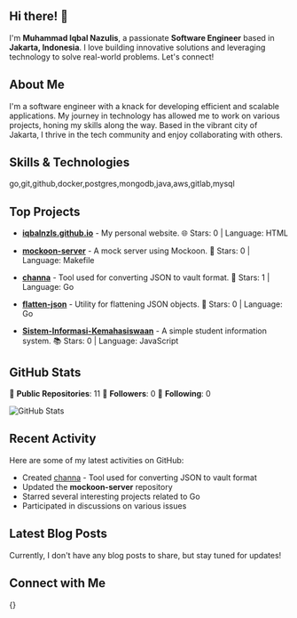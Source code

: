## Hi there! 👋

I'm **Muhammad Iqbal Nazulis**, a passionate **Software Engineer** based in **Jakarta, Indonesia**. I love building innovative solutions and leveraging technology to solve real-world problems. Let's connect!

## About Me

I'm a software engineer with a knack for developing efficient and scalable applications. My journey in technology has allowed me to work on various projects, honing my skills along the way. Based in the vibrant city of Jakarta, I thrive in the tech community and enjoy collaborating with others.

## Skills & Technologies

go,git,github,docker,postgres,mongodb,java,aws,gitlab,mysql

## Top Projects

- [**iqbalnzls.github.io**](https://github.com/iqbalnzls/iqbalnzls.github.io) - My personal website. 🌐 
  Stars: 0 | Language: HTML

- [**mockoon-server**](https://github.com/iqbalnzls/mockoon-server) - A mock server using Mockoon. 🤖 
  Stars: 0 | Language: Makefile

- [**channa**](https://github.com/iqbalnzls/channa) - Tool used for converting JSON to vault format. 🔧 
  Stars: 1 | Language: Go

- [**flatten-json**](https://github.com/iqbalnzls/flatten-json) - Utility for flattening JSON objects. 📄 
  Stars: 0 | Language: Go

- [**Sistem-Informasi-Kemahasiswaan**](https://github.com/iqbalnzls/Sistem-Informasi-Kemahasiswaan) - A simple student information system. 📚 
  Stars: 0 | Language: JavaScript

## GitHub Stats

🔹 **Public Repositories**: 11 
🔹 **Followers**: 0 
🔹 **Following**: 0 

![GitHub Stats](https://github-readme-stats.vercel.app/api?username=iqbalnzls&show_icons=true&count_private=true&theme=radical)

## Recent Activity

Here are some of my latest activities on GitHub:
- Created [channa](https://github.com/iqbalnzls/channa) - Tool used for converting JSON to vault format
- Updated the **mockoon-server** repository
- Starred several interesting projects related to Go
- Participated in discussions on various issues

## Latest Blog Posts

Currently, I don't have any blog posts to share, but stay tuned for updates!

## Connect with Me

{}

